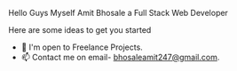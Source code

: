 Hello Guys Myself Amit Bhosale a Full Stack Web Developer 


Here are some ideas to get you started

- 👋 I'm open to Freelance Projects.
- 📫 Contact me on email- bhosaleamit247@gmail.com.


